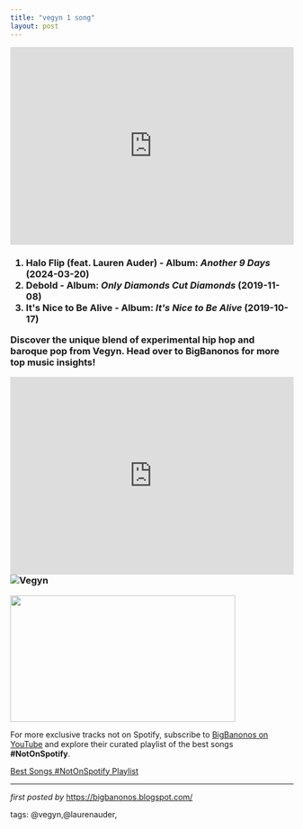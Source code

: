 ```yaml
---
title: "vegyn 1 song"
layout: post
---
```

<iframe allow="autoplay; clipboard-write; encrypted-media; fullscreen; picture-in-picture" allowfullscreen="" frameborder="0" height="352" loading="lazy" src="https://open.spotify.com/embed/playlist/2IdnexklmJMd74aT45n4Qr?utm_source=generator" width="100%"></iframe>
<h3>
<ol> <li><strong>Halo Flip</strong> (feat. Lauren Auder) - Album: <em>Another 9 Days</em> (2024-03-20)</li> <li><strong>Debold</strong> - Album: <em>Only Diamonds Cut Diamonds</em> (2019-11-08)</li> <li><strong>It's Nice to Be Alive</strong> - Album: <em>It's Nice to Be Alive</em> (2019-10-17)</li>
</ol> <p>Discover the unique blend of experimental hip hop and baroque pop from Vegyn. Head over to BigBanonos for more top music insights!</p> <iframe src="https://open.spotify.com/embed/playlist/2IdnexklmJMd74aT45n4Qr?utm_source=generator" width="100%" height="352" frameBorder="0" allowfullscreen="" allow="autoplay; clipboard-write; encrypted-media; fullscreen; picture-in-picture" loading="lazy"></iframe> <img src="https://djwp.s3.amazonaws.com/wp-content/uploads/2019/10/28155009/Document-Journal_Vegyn_8.jpg" alt="Vegyn"> </h3>
<div class="separator" ><a href="https://i.ytimg.com/vi/nYdiwIDrc7c/maxresdefault.jpg"><img border="0" data-original-height="450" data-original-width="800" height="225" src="https://i.ytimg.com/vi/nYdiwIDrc7c/maxresdefault.jpg" width="400" /></a></div>


<!--Subscribe and Playlist Links-->
<div>
    <p>For more exclusive tracks not on Spotify, subscribe to <a href="https://www.youtube.com/@BigBanonos" target="_blank">BigBanonos on YouTube</a> and explore their curated playlist of the best songs <strong>#NotOnSpotify</strong>.</p>
    <p><a href="https://www.youtube.com/playlist?list=PLtuNtuTatqI0kFahUCbtbfenC_ET5O_tr" target="_blank">Best Songs #NotOnSpotify Playlist<br /></a></p></div>

<hr />

<p><em>first posted by</em> <a href="https://bigbanonos.blogspot.com/" rel="noopener" target="_new">https://bigbanonos.blogspot.com/</a></p>

<p>tags: @vegyn,@laurenauder,</p>
